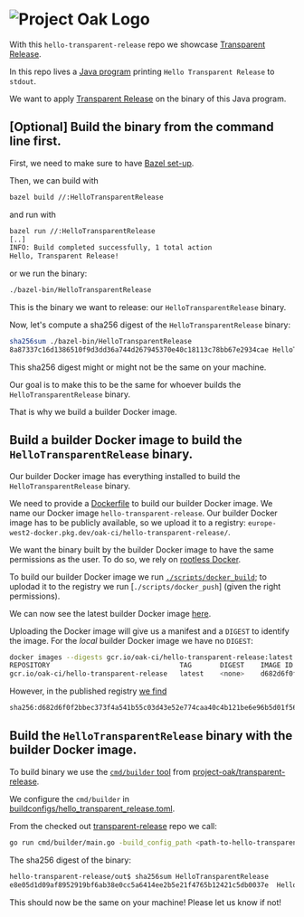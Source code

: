 <!-- Logo Start -->
<!-- An HTML element is intentionally used since GitHub recommends this approach to handle different images in dark/light modes. Ref: https://docs.github.com/en/get-started/writing-on-github/getting-started-with-writing-and-formatting-on-github/basic-writing-and-formatting-syntax#specifying-the-theme-an-image-is-shown-to -->
<!-- markdownlint-disable-next-line MD033 -->
<h1><picture><source media="(prefers-color-scheme: dark)" srcset="https://github.com/project-oak/oak/blob/main/docs/oak-logo/svgs/oak-transparent-release-negative-colour.svg?sanitize=true"><source media="(prefers-color-scheme: light)" srcset="https://github.com/project-oak/oak/blob/main/docs/oak-logo/svgs/oak-transparent-release.svg?sanitize=true"><img alt="Project Oak Logo" src="docs/oak-logo/svgs/oak-logo.svg?sanitize=true"></picture></h1>
<!-- Logo End -->

With this `hello-transparent-release` repo we showcase [Transparent Release](https://github.com/project-oak/transparent-release).

In this repo lives a [Java program](src/main/java/com/example/HelloTransparentRelease.java) printing `Hello Transparent Release` to `stdout`. 

We want to apply [Transparent Release](https://github.com/project-oak/transparent-release) on the binary of this Java program.

## [Optional] Build the binary from the command line first.

First, we need to make sure to have [Bazel set-up](https://docs.bazel.build/versions/main/tutorial/java.html#before-you-begin).

Then, we can build with

```bash
bazel build //:HelloTransparentRelease 
```

and run with

```bash
bazel run //:HelloTransparentRelease
[..]
INFO: Build completed successfully, 1 total action
Hello, Transparent Release!
```

or we run the binary:

```bash
./bazel-bin/HelloTransparentRelease
```

This is the binary we want to release: our `HelloTransparentRelease` binary.

Now, let's compute a sha256 digest of the `HelloTransparentRelease` binary:

```bash
sha256sum ./bazel-bin/HelloTransparentRelease
8a87337c16d1386510f9d3dd36a744d267945370e40c18113c78bb67e2934cae HelloTransparentRelease
```

This sha256 digest might or might not be the same on your machine.

Our goal is to make this to be the same for whoever builds the `HelloTransparentRelease` binary. 

That is why we build a builder Docker image.


## Build a builder Docker image to build the `HelloTransparentRelease` binary.

Our builder Docker image has everything installed to build the `HelloTransparentRelease` binary. 

We need to provide a [Dockerfile](Dockerfile) to build our builder Docker image. We name our Docker image `hello-transparent-release`. Our builder Docker image has to be publicly available, so we upload it to a registry: `europe-west2-docker.pkg.dev/oak-ci/hello-transparent-release/`.

We want the binary built by the builder Docker image to have the same permissions as the user. To do so, we rely on [rootless Docker](https://docs.docker.com/engine/security/rootless/).

To build our builder Docker image we run [`./scripts/docker_build`](./scripts/docker_build); to uplodad it to the registry we run [`./scripts/docker_push`] (given the right permissions).

We can now see the latest builder Docker image [here](https://pantheon.corp.google.com/artifacts/docker/oak-ci/europe-west2/hello-transparent-release?project=oak-ci). 

Uploading the Docker image will give us a manifest and a `DIGEST` to identify the image. For the _local_ builder Docker image we have no `DIGEST`:

```bash
docker images --digests gcr.io/oak-ci/hello-transparent-release:latest
REPOSITORY                                TAG       DIGEST    IMAGE ID       CREATED        SIZE
gcr.io/oak-ci/hello-transparent-release   latest    <none>    d682d6f0f2bb   20 hours ago   1.19GB
```

However, in the published registry [we find](https://pantheon.corp.google.com/artifacts/docker/oak-ci/europe-west2/hello-transparent-release/hello-transparent-release?project=oak-ci)

```bash
sha256:d682d6f0f2bbec373f4a541b55c03d43e52e774caa40c4b121be6e96b5d01f56
```


## Build the `HelloTransparentRelease` binary with the builder Docker image.

To build binary we use the [`cmd/builder` tool](https://github.com/project-oak/transparent-release#building-binaries-using-the-cmdbuilder-tool) from [project-oak/transparent-release](https://github.com/project-oak/transparent-release). 

We configure the  `cmd/builder` in [buildconfigs/hello_transparent_release.toml](buildconfigs/hello_transparent_release.toml).

From the checked out [transparent-release](https://github.com/project-oak/transparent-release) repo we call:

```bash
go run cmd/builder/main.go -build_config_path <path-to-hello-transparent-release-repo>/hello-transparent-release/buildconfigs/hello_transparent_release.toml 
```

The sha256 digest of the binary:

```bash
hello-transparent-release/out$ sha256sum HelloTransparentRelease
e8e05d1d09af8952919bf6ab38e0cc5a6414ee2b5e21f4765b12421c5db0037e  HelloTransparentRelease
```

This should now be the same on your machine! Please let us know if not!